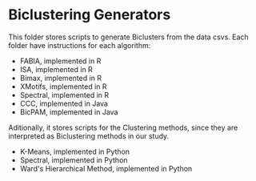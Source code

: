 # Biclustering Generators

This folder stores scripts to generate Biclusters from the data csvs. Each folder have instructions for each algorithm:

- FABIA, implemented in R 
- ISA, implemented in R 
- Bimax, implemented in R 
- XMotifs, implemented in R 
- Spectral, implemented in R 
- CCC, implemented in Java
- BicPAM, implemented in Java

Aditionally, it stores scripts for the Clustering methods, since they are interpreted as Biclustering methods in our study.

- K-Means, implemented in Python
- Spectral, implemented in Python
- Ward's Hierarchical Method, implemented in Python
